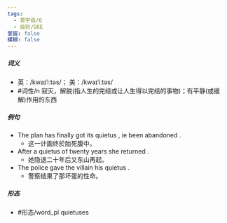 ```yaml
---
tags:
  - 首字母/Q
  - 级别/GRE
掌握: false
模糊: false
---
```

##### 词义
- 英：/kwaɪˈiːtəs/； 美：/kwaɪˈiːtəs/
- #词性/n  寂灭，解脱(指人生的完结或让人生得以完结的事物)；有平静(或缓解)作用的东西
##### 例句
- The plan has finally got its quietus , ie been abandoned .
	- 这一计画终於胎死腹中。
- After a quietus of twenty years she returned .
	- 她隐退二十年后又东山再起。
- The police gave the villain his quietus .
	- 警察结果了那坏蛋的性命。
##### 形态
- #形态/word_pl quietuses

